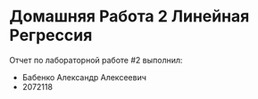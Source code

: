 # Домашняя Работа 2 Линейная Регрессия
Отчет по лабораторной работе #2 выполнил:
- Бабенко Александр Алексеевич
- 2072118



